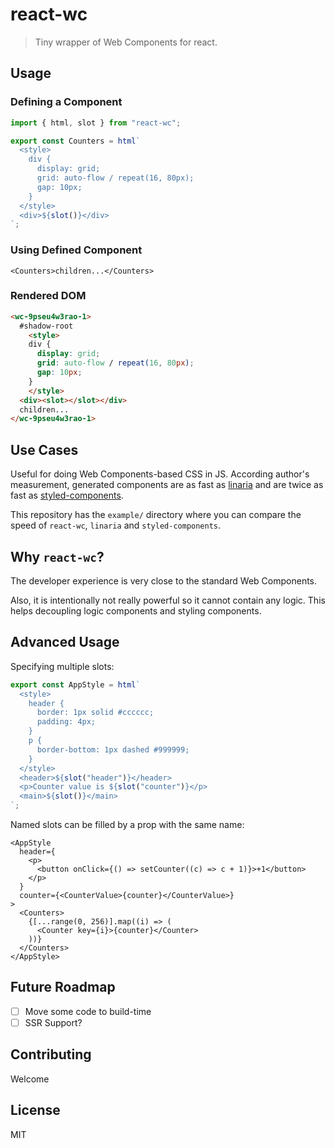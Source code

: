 # react-wc

> Tiny wrapper of Web Components for react.

## Usage

### Defining a Component

```ts
import { html, slot } from "react-wc";

export const Counters = html`
  <style>
    div {
      display: grid;
      grid: auto-flow / repeat(16, 80px);
      gap: 10px;
    }
  </style>
  <div>${slot()}</div>
`;
```

### Using Defined Component

```tsx
<Counters>children...</Counters>
```

### Rendered DOM

```html
<wc-9pseu4w3rao-1>
  #shadow-root
    <style>
    div {
      display: grid;
      grid: auto-flow / repeat(16, 80px);
      gap: 10px;
    }
    </style>
  <div><slot></slot></div>
  children...
</wc-9pseu4w3rao-1>
```

## Use Cases

Useful for doing Web Components-based CSS in JS. According author's measurement, generated components are as fast as [linaria](https://github.com/callstack/linaria) and are twice as fast as [styled-components](https://styled-components.com/).

This repository has the `example/` directory where you can compare the speed of `react-wc`, `linaria` and `styled-components`.

## Why `react-wc`?

The developer experience is very close to the standard Web Components.

Also, it is intentionally not really powerful so it cannot contain any logic. This helps decoupling logic components and styling components.

## Advanced Usage

Specifying multiple slots:

```ts
export const AppStyle = html`
  <style>
    header {
      border: 1px solid #cccccc;
      padding: 4px;
    }
    p {
      border-bottom: 1px dashed #999999;
    }
  </style>
  <header>${slot("header")}</header>
  <p>Counter value is ${slot("counter")}</p>
  <main>${slot()}</main>
`;
```

Named slots can be filled by a prop with the same name:

```tsx
<AppStyle
  header={
    <p>
      <button onClick={() => setCounter((c) => c + 1)}>+1</button>
    </p>
  }
  counter={<CounterValue>{counter}</CounterValue>}
>
  <Counters>
    {[...range(0, 256)].map((i) => (
      <Counter key={i}>{counter}</Counter>
    ))}
  </Counters>
</AppStyle>
```

## Future Roadmap

- [ ] Move some code to build-time
- [ ] SSR Support?

## Contributing

Welcome

## License

MIT